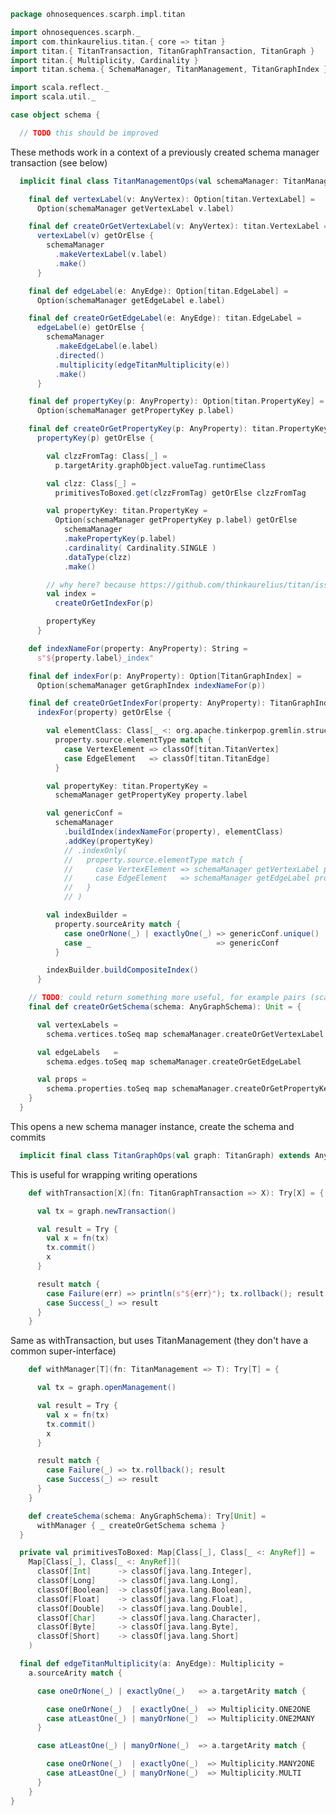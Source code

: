 
```scala
package ohnosequences.scarph.impl.titan

import ohnosequences.scarph._
import com.thinkaurelius.titan.{ core => titan }
import titan.{ TitanTransaction, TitanGraphTransaction, TitanGraph }
import titan.{ Multiplicity, Cardinality }
import titan.schema.{ SchemaManager, TitanManagement, TitanGraphIndex }

import scala.reflect._
import scala.util._

case object schema {

  // TODO this should be improved

```

These methods work in a context of a previously created schema manager transaction (see below)

```scala
  implicit final class TitanManagementOps(val schemaManager: TitanManagement) extends AnyVal {

    final def vertexLabel(v: AnyVertex): Option[titan.VertexLabel] =
      Option(schemaManager getVertexLabel v.label)

    final def createOrGetVertexLabel(v: AnyVertex): titan.VertexLabel =
      vertexLabel(v) getOrElse {
        schemaManager
          .makeVertexLabel(v.label)
          .make()
      }

    final def edgeLabel(e: AnyEdge): Option[titan.EdgeLabel] =
      Option(schemaManager getEdgeLabel e.label)

    final def createOrGetEdgeLabel(e: AnyEdge): titan.EdgeLabel =
      edgeLabel(e) getOrElse {
        schemaManager
          .makeEdgeLabel(e.label)
          .directed()
          .multiplicity(edgeTitanMultiplicity(e))
          .make()
      }

    final def propertyKey(p: AnyProperty): Option[titan.PropertyKey] =
      Option(schemaManager getPropertyKey p.label)

    final def createOrGetPropertyKey(p: AnyProperty): titan.PropertyKey =
      propertyKey(p) getOrElse {

        val clzzFromTag: Class[_] =
          p.targetArity.graphObject.valueTag.runtimeClass

        val clzz: Class[_] =
          primitivesToBoxed.get(clzzFromTag) getOrElse clzzFromTag

        val propertyKey: titan.PropertyKey =
          Option(schemaManager getPropertyKey p.label) getOrElse
            schemaManager
            .makePropertyKey(p.label)
            .cardinality( Cardinality.SINGLE )
            .dataType(clzz)
            .make()

        // why here? because https://github.com/thinkaurelius/titan/issues/793#issuecomment-60698050
        val index =
          createOrGetIndexFor(p)

        propertyKey
      }

    def indexNameFor(property: AnyProperty): String =
      s"${property.label}_index"

    final def indexFor(p: AnyProperty): Option[TitanGraphIndex] =
      Option(schemaManager getGraphIndex indexNameFor(p))

    final def createOrGetIndexFor(property: AnyProperty): TitanGraphIndex =
      indexFor(property) getOrElse {

        val elementClass: Class[_ <: org.apache.tinkerpop.gremlin.structure.Element] =
          property.source.elementType match {
            case VertexElement => classOf[titan.TitanVertex]
            case EdgeElement   => classOf[titan.TitanEdge]
          }

        val propertyKey: titan.PropertyKey =
          schemaManager getPropertyKey property.label

        val genericConf =
          schemaManager
            .buildIndex(indexNameFor(property), elementClass)
            .addKey(propertyKey)
            // .indexOnly(
            //   property.source.elementType match {
            //     case VertexElement => schemaManager getVertexLabel property.source.label
            //     case EdgeElement   => schemaManager getEdgeLabel property.source.label
            //   }
            // )

        val indexBuilder =
          property.sourceArity match {
            case oneOrNone(_) | exactlyOne(_) => genericConf.unique()
            case _                            => genericConf
          }

        indexBuilder.buildCompositeIndex()
      }

    // TODO: could return something more useful, for example pairs (scarph type, titan key)
    final def createOrGetSchema(schema: AnyGraphSchema): Unit = {

      val vertexLabels =
        schema.vertices.toSeq map schemaManager.createOrGetVertexLabel

      val edgeLabels   =
        schema.edges.toSeq map schemaManager.createOrGetEdgeLabel

      val props =
        schema.properties.toSeq map schemaManager.createOrGetPropertyKey
    }
  }
```

This opens a new schema manager instance, create the schema and commits

```scala
  implicit final class TitanGraphOps(val graph: TitanGraph) extends AnyVal {
```

This is useful for wrapping writing operations

```scala
    def withTransaction[X](fn: TitanGraphTransaction => X): Try[X] = {

      val tx = graph.newTransaction()

      val result = Try {
        val x = fn(tx)
        tx.commit()
        x
      }

      result match {
        case Failure(err) => println(s"${err}"); tx.rollback(); result
        case Success(_) => result
      }
    }
```

Same as withTransaction, but uses TitanManagement (they don't have a common super-interface)

```scala
    def withManager[T](fn: TitanManagement => T): Try[T] = {

      val tx = graph.openManagement()

      val result = Try {
        val x = fn(tx)
        tx.commit()
        x
      }

      result match {
        case Failure(_) => tx.rollback(); result
        case Success(_) => result
      }
    }

    def createSchema(schema: AnyGraphSchema): Try[Unit] =
      withManager { _ createOrGetSchema schema }
  }

  private val primitivesToBoxed: Map[Class[_], Class[_ <: AnyRef]] =
    Map[Class[_], Class[_ <: AnyRef]](
      classOf[Int]      -> classOf[java.lang.Integer],
      classOf[Long]     -> classOf[java.lang.Long],
      classOf[Boolean]  -> classOf[java.lang.Boolean],
      classOf[Float]    -> classOf[java.lang.Float],
      classOf[Double]   -> classOf[java.lang.Double],
      classOf[Char]     -> classOf[java.lang.Character],
      classOf[Byte]     -> classOf[java.lang.Byte],
      classOf[Short]    -> classOf[java.lang.Short]
    )

  final def edgeTitanMultiplicity(a: AnyEdge): Multiplicity =
    a.sourceArity match {

      case oneOrNone(_) | exactlyOne(_)   => a.targetArity match {

        case oneOrNone(_)  | exactlyOne(_)  => Multiplicity.ONE2ONE
        case atLeastOne(_) | manyOrNone(_)  => Multiplicity.ONE2MANY
      }

      case atLeastOne(_) | manyOrNone(_)  => a.targetArity match {

        case oneOrNone(_)  | exactlyOne(_)  => Multiplicity.MANY2ONE
        case atLeastOne(_) | manyOrNone(_)  => Multiplicity.MULTI
      }
    }
}

```




[test/scala/ohnosequences/scarph/titan/TwitterTitanTest.scala]: ../../../../../../test/scala/ohnosequences/scarph/titan/TwitterTitanTest.scala.md
[test/scala/ohnosequences/scarph/titan/schemaTests.scala]: ../../../../../../test/scala/ohnosequences/scarph/titan/schemaTests.scala.md
[test/scala/ohnosequences/scarph/titan/SchemaCreation.scala]: ../../../../../../test/scala/ohnosequences/scarph/titan/SchemaCreation.scala.md
[main/scala/ohnosequences/scarph/impl/titan/predicates.scala]: predicates.scala.md
[main/scala/ohnosequences/scarph/impl/titan/types.scala]: types.scala.md
[main/scala/ohnosequences/scarph/impl/titan/morphisms.scala]: morphisms.scala.md
[main/scala/ohnosequences/scarph/impl/titan/evals.scala]: evals.scala.md
[main/scala/ohnosequences/scarph/impl/titan/syntax.scala]: syntax.scala.md
[main/scala/ohnosequences/scarph/impl/titan/writes.scala]: writes.scala.md
[main/scala/ohnosequences/scarph/impl/titan/rewrites.scala]: rewrites.scala.md
[main/scala/ohnosequences/scarph/impl/titan/titanSchema.scala]: titanSchema.scala.md